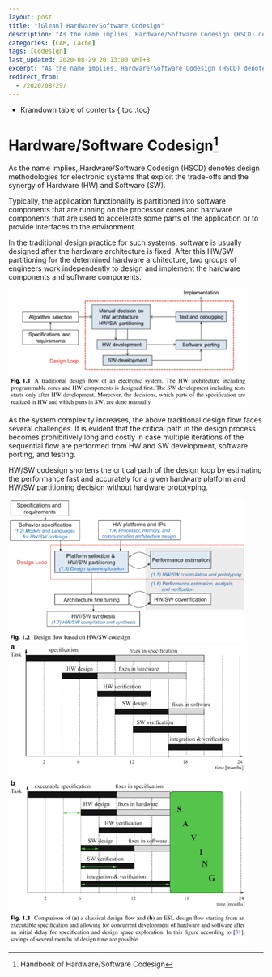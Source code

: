 ```yaml
---
layout: post
title: "[Glean] Hardware/Software Codesign"
description: "As the name implies, Hardware/Software Codesign (HSCD) denotes design methodologies for electronic systems that exploit the trade-offs and the synergy of Hardware (HW) and Software (SW)."
categories: [CAM, Cache]
tags: [Codesign]
last_updated: 2020-08-29 20:13:00 GMT+8
excerpt: "As the name implies, Hardware/Software Codesign (HSCD) denotes design methodologies for electronic systems that exploit the trade-offs and the synergy of Hardware (HW) and Software (SW)."
redirect_from:
  - /2020/08/29/
---
```


* Kramdown table of contents
{:toc .toc}
# Hardware/Software Codesign[^1]

As the name implies, Hardware/Software Codesign (HSCD) denotes design methodologies for electronic systems that exploit the trade-offs and the synergy of Hardware (HW) and Software (SW). 

Typically, the application functionality is partitioned into software components that are running on the processor cores and hardware components that are used to accelerate some parts of the application or to provide interfaces to the environment. 

In the traditional design practice for such systems, software is usually designed after the hardware architecture is fixed. After this HW/SW partitioning for the determined hardware architecture, two groups of engineers work independently to design and implement the hardware components and software components.

<img src="https://raw.githubusercontent.com/SingularityKChen/PicUpload/master/img/20200829200523.png" alt="A traditional design flow of an electronic system" style="zoom:67%;" />

As the system complexity increases, the above traditional design flow faces several challenges. It is evident that the critical path in the design process becomes prohibitively long and costly in case multiple iterations of the sequential flow are performed from HW and SW development, software porting, and testing.

HW/SW codesign shortens the critical path of the design loop by estimating the performance fast and accurately for a given hardware platform and HW/SW partitioning decision without hardware prototyping.

<img src="https://raw.githubusercontent.com/SingularityKChen/PicUpload/master/img/20200829200734.png" alt="Design flow based on HW/SW codesign" style="zoom:67%;" />

<img src="https://raw.githubusercontent.com/SingularityKChen/PicUpload/master/img/20200829200815.png" alt="Comparison of (a) a classical design flow and (b) an ESL design flow starting from an executable specification and allowing for concurrent development of hardware and software after an initial delay for specification and design space exploration." style="zoom:67%;" />

[^1]: Handbook of Hardware/Software Codesign

